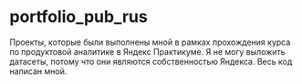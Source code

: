 # portfolio_pub_rus
Проекты, которые были выполнены мной в рамках прохождения курса по продуктовой аналитике в Яндекс Практикуме. Я не могу выложить датасеты, потому что они являются собственностью Яндекса. Весь код написан мной. 
